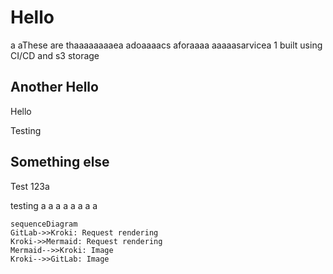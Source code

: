 # Hello
a
aThese are thaaaaaaaaea adoaaaacs aforaaaa aaaaasarvicea 1 built using CI/CD and s3 storage

## Another Hello

Hello

Testing

## Something else

Test 123a



testing
a
a
a
a
a
a
a
a


```kroki-mermaid
sequenceDiagram
GitLab->>Kroki: Request rendering
Kroki->>Mermaid: Request rendering
Mermaid-->>Kroki: Image
Kroki-->>GitLab: Image
```
